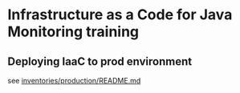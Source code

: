 Infrastructure as a Code for Java Monitoring training 
=====================================================

Deploying IaaC to prod environment
----------------------------------
see [inventories/production/README.md](inventories/production/README.md)
